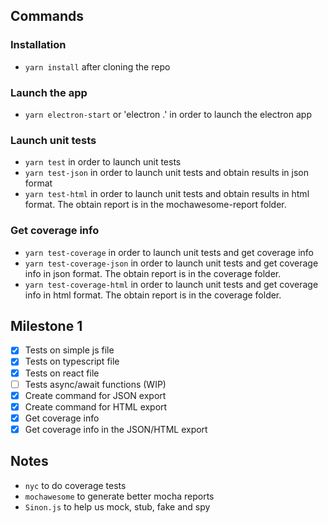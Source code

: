 ## Commands
### Installation
* `yarn install` after cloning the repo

### Launch the app
* `yarn electron-start` or 'electron .' in order to launch the electron app

### Launch unit tests
* `yarn test` in order to launch unit tests
* `yarn test-json` in order to launch unit tests and obtain results in json format
* `yarn test-html` in order to launch unit tests and obtain results in html format. The obtain report is in the mochawesome-report folder.

### Get coverage info
* `yarn test-coverage` in order to launch unit tests and get coverage info
* `yarn test-coverage-json` in order to launch unit tests and get coverage info in json format. The obtain report is in the coverage folder.
* `yarn test-coverage-html` in order to launch unit tests and get coverage info in html format. The obtain report is in the coverage folder.

## Milestone 1
- [x] Tests on simple js file
- [x] Tests on typescript file
- [x] Tests on react file
- [ ] Tests async/await functions (WIP)
- [x] Create command for JSON export
- [x] Create command for HTML export
- [x] Get coverage info
- [x] Get coverage info in the JSON/HTML export

## Notes
* `nyc` to do coverage tests
* `mochawesome` to generate better mocha reports
* `Sinon.js` to help us mock, stub, fake and spy